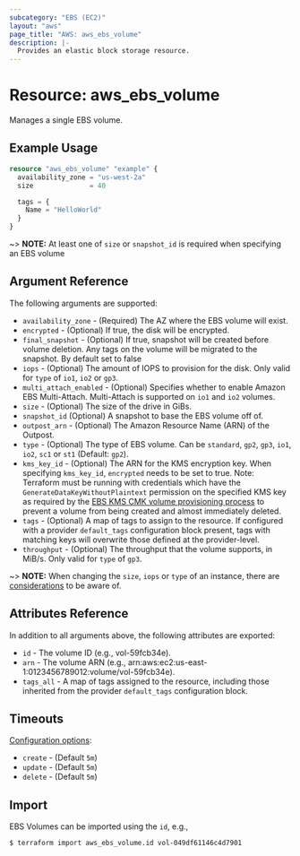```yaml
---
subcategory: "EBS (EC2)"
layout: "aws"
page_title: "AWS: aws_ebs_volume"
description: |-
  Provides an elastic block storage resource.
---
```


# Resource: aws_ebs_volume

Manages a single EBS volume.

## Example Usage

```terraform
resource "aws_ebs_volume" "example" {
  availability_zone = "us-west-2a"
  size              = 40

  tags = {
    Name = "HelloWorld"
  }
}
```

~> **NOTE:** At least one of `size` or `snapshot_id` is required when specifying an EBS volume

## Argument Reference

The following arguments are supported:

* `availability_zone` - (Required) The AZ where the EBS volume will exist.
* `encrypted` - (Optional) If true, the disk will be encrypted.
* `final_snapshot` - (Optional) If true, snapshot will be created before volume deletion. Any tags on the volume will be migrated to the snapshot. By default set to false
* `iops` - (Optional) The amount of IOPS to provision for the disk. Only valid for `type` of `io1`, `io2` or `gp3`.
* `multi_attach_enabled` - (Optional) Specifies whether to enable Amazon EBS Multi-Attach. Multi-Attach is supported on `io1` and `io2` volumes.
* `size` - (Optional) The size of the drive in GiBs.
* `snapshot_id` (Optional) A snapshot to base the EBS volume off of.
* `outpost_arn` - (Optional) The Amazon Resource Name (ARN) of the Outpost.
* `type` - (Optional) The type of EBS volume. Can be `standard`, `gp2`, `gp3`, `io1`, `io2`, `sc1` or `st1` (Default: `gp2`).
* `kms_key_id` - (Optional) The ARN for the KMS encryption key. When specifying `kms_key_id`, `encrypted` needs to be set to true. Note: Terraform must be running with credentials which have the `GenerateDataKeyWithoutPlaintext` permission on the specified KMS key as required by the [EBS KMS CMK volume provisioning process](https://docs.aws.amazon.com/kms/latest/developerguide/services-ebs.html#ebs-cmk) to prevent a volume from being created and almost immediately deleted.
* `tags` - (Optional) A map of tags to assign to the resource. If configured with a provider `default_tags` configuration block present, tags with matching keys will overwrite those defined at the provider-level.
* `throughput` - (Optional) The throughput that the volume supports, in MiB/s. Only valid for `type` of `gp3`.

~> **NOTE:** When changing the `size`, `iops` or `type` of an instance, there are [considerations](http://docs.aws.amazon.com/AWSEC2/latest/UserGuide/considerations.html) to be aware of.

## Attributes Reference

In addition to all arguments above, the following attributes are exported:

* `id` - The volume ID (e.g., vol-59fcb34e).
* `arn` - The volume ARN (e.g., arn:aws:ec2:us-east-1:0123456789012:volume/vol-59fcb34e).
* `tags_all` - A map of tags assigned to the resource, including those inherited from the provider `default_tags` configuration block.

## Timeouts

[Configuration options](https://www.terraform.io/docs/configuration/blocks/resources/syntax.html#operation-timeouts):

- `create` - (Default `5m`)
- `update` - (Default `5m`)
- `delete` - (Default `5m`)

## Import

EBS Volumes can be imported using the `id`, e.g.,

```
$ terraform import aws_ebs_volume.id vol-049df61146c4d7901
```
